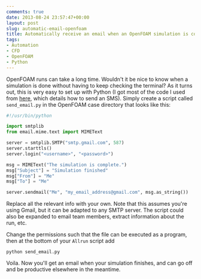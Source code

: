 ```yaml
---
comments: true
date: 2013-08-24 23:57:47+00:00
layout: post
slug: automatic-email-openfoam
title: Automatically receive an email when an OpenFOAM simulation is complete
tags:
- Automation
- CFD
- OpenFOAM
- Python
---
```


OpenFOAM runs can take a long time. Wouldn't it be nice to know when a
simulation is done without having to keep checking the terminal? As it turns
out, this is very easy to set up with Python (I got most of the code I used from
[here](https://alextrle.blogspot.com/2011/05/how-to-send-sms-message-with-python.html),
which details how to send an SMS). Simply create a script called `send_email.py`
in the OpenFOAM case directory that looks like this:

```python
#!/usr/bin/python

import smtplib
from email.mime.text import MIMEText

server = smtplib.SMTP("smtp.gmail.com", 587)
server.starttls()
server.login("<username>", "<password>")

msg = MIMEText("The simulation is complete.")
msg["Subject"] = "Simulation finished"
msg["From"] = "Me"
msg["To"] = "Me"

server.sendmail("Me", "my_email_address@gmail.com", msg.as_string())
```

Replace all the relevant info with your own. Note that this assumes you're using
Gmail, but it can be adapted to any SMTP server. The script could also be
expanded to email team members, extract information about the run, etc.

Change the permissions such that the file can be executed as a program, then at
the bottom of your `Allrun` script add

    python send_email.py

Voila. Now you'll get an email when your simulation finishes, and can go off and
be productive elsewhere in the meantime.
